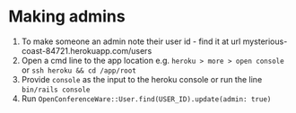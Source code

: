 # Making admins
1. To make someone an admin note their user id - find it at url mysterious-coast-84721.herokuapp.com/users
2. Open a cmd line to the app location e.g. `heroku > more > open console`  or `ssh heroku && cd /app/root`
3. Provide `console` as the input to the heroku console or run the line `bin/rails console`
4. Run `OpenConferenceWare::User.find(USER_ID).update(admin: true)`
